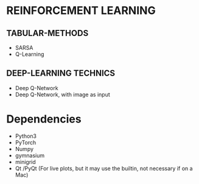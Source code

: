 # REINFORCEMENT LEARNING
## TABULAR-METHODS
* SARSA
* Q-Learning
## DEEP-LEARNING TECHNICS
* Deep Q-Network
* Deep Q-Network, with image as input

# Dependencies
* Python3
* PyTorch
* Numpy
* gymnasium
* minigrid
* Qt /PyQt (For live plots, but it may use the builtin, not necessary if on a Mac)

